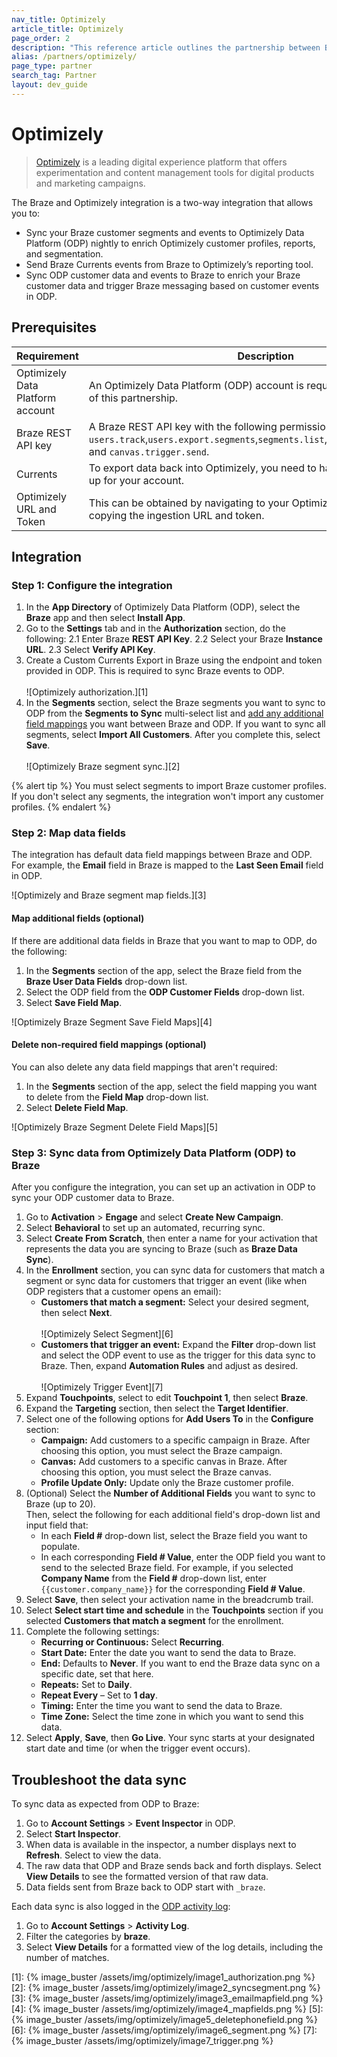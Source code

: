 ```yaml
---
nav_title: Optimizely
article_title: Optimizely
page_order: 2
description: "This reference article outlines the partnership between Braze and Optimizely that allows you to sync your Braze customer segments, events, and Currents events to Optimizely Data Platform."
alias: /partners/optimizely/
page_type: partner
search_tag: Partner
layout: dev_guide
---
```


# Optimizely

> [Optimizely](https://www.optimizely.com/) is a leading digital experience platform that offers experimentation and content management tools for digital products and marketing campaigns.

The Braze and Optimizely integration is a two-way integration that allows you to:

- Sync your Braze customer segments and events to Optimizely Data Platform (ODP) nightly to enrich Optimizely customer profiles, reports, and segmentation.
- Send Braze Currents events from Braze to Optimizely’s reporting tool.
- Sync ODP customer data and events to Braze to enrich your Braze customer data and trigger Braze messaging based on customer events in ODP.

## Prerequisites

| Requirement                     | Description |
|----------------------------------|-------------|
| Optimizely Data Platform account | An Optimizely Data Platform (ODP) account is required to take advantage of this partnership. |
| Braze REST API key               | A Braze REST API key with the following permissions: `users.track`,`users.export.segments`,`segments.list`,`campaigns.trigger.send`, and `canvas.trigger.send`. |
| Currents                         | To export data back into Optimizely, you need to have Braze Currents set up for your account. |
| Optimizely URL and Token         | This can be obtained by navigating to your Optimizely dashboard and copying the ingestion URL and token. |

## Integration

### Step 1: Configure the integration

1. In the **App Directory** of Optimizely Data Platform (ODP), select the **Braze** app and then select **Install App**.
2. Go to the **Settings** tab and in the **Authorization** section, do the following:
    2.1 Enter Braze **REST API Key**.
    2.2 Select your Braze **Instance URL**.
    2.3 Select **Verify API Key**.
3. Create a Custom Currents Export in Braze using the endpoint and token provided in ODP. This is required to sync Braze events to ODP. <br><br>![Optimizely authorization.][1]
4. In the **Segments** section, select the Braze segments you want to sync to ODP from the **Segments to Sync** multi-select list and [add any additional field mappings](https://www.google.com/url?q=https://support.optimizely.com/hc/en-us/articles/29918568615949-Integrate-Braze%23h_01J6Z1P53JVDBFZ758Q78CK1QB&sa=D&source=editors&ust=1733948158380300&usg=AOvVaw3WSAND5ie3LCVuSxUlLanR) you want between Braze and ODP. If you want to sync all segments, select **Import All Customers**. After you complete this, select **Save**.<br><br>![Optimizely Braze segment sync.][2]

{% alert tip %} 
You must select segments to import Braze customer profiles. If you don't select any segments, the integration won't import any customer profiles. 
{% endalert %}

### Step 2: Map data fields

The integration has default data field mappings between Braze and ODP. For example, the **Email** field in Braze is mapped to the **Last Seen Email** field in ODP.

![Optimizely and Braze segment map fields.][3]

#### Map additional fields (optional)

If there are additional data fields in Braze that you want to map to ODP, do the following:

1. In the **Segments** section of the app, select the Braze field from the **Braze User Data Fields** drop-down list.
2. Select the ODP field from the **ODP Customer Fields** drop-down list.
3. Select **Save Field Map**.

![Optimizely Braze Segment Save Field Maps][4]

#### Delete non-required field mappings (optional)

You can also delete any data field mappings that aren't required:

1. In the **Segments** section of the app, select the field mapping you want to delete from the **Field Map** drop-down list.
2. Select **Delete Field Map**.

![Optimizely Braze Segment Delete Field Maps][5]

### Step 3: Sync data from Optimizely Data Platform (ODP) to Braze

After you configure the integration, you can set up an activation in ODP to sync your ODP customer data to Braze.

1. Go to **Activation** > **Engage** and select **Create New Campaign**.
2. Select **Behavioral** to set up an automated, recurring sync.
3. Select **Create From Scratch**, then enter a name for your activation that represents the data you are syncing to Braze (such as **Braze Data Sync**).
4. In the **Enrollment** section, you can sync data for customers that match a segment or sync data for customers that trigger an event (like when ODP registers that a customer opens an email):
   - **Customers that match a segment:** Select your desired segment, then select **Next**.<br><br>![Optimizely Select Segment][6]
   - **Customers that trigger an event:** Expand the **Filter** drop-down list and select the ODP event to use as the trigger for this data sync to Braze. Then, expand **Automation Rules** and adjust as desired. <br><br>![Optimizely Trigger Event][7]
5. Expand **Touchpoints**, select to edit **Touchpoint 1**, then select **Braze**.
6. Expand the **Targeting** section, then select the **Target Identifier**.
7. Select one of the following options for **Add Users To** in the **Configure** section:
    - **Campaign:** Add customers to a specific campaign in Braze. After choosing this option, you must select the Braze campaign.
    - **Canvas:** Add customers to a specific canvas in Braze. After choosing this option, you must select the Braze canvas.
    - **Profile Update Only:** Update only the Braze customer profile.
8. (Optional) Select the **Number of Additional Fields** you want to sync to Braze (up to 20).  
    Then, select the following for each additional field's drop-down list and input field that:
    - In each **Field #** drop-down list, select the Braze field you want to populate. 
    - In each corresponding **Field # Value**, enter the ODP field you want to send to the selected Braze field. For example, if you selected **Company Name** from the **Field #** drop-down list, enter `{{customer.company_name}}` for the corresponding **Field # Value**.
9. Select **Save**, then select your activation name in the breadcrumb trail.
10. Select **Select start time and schedule** in the **Touchpoints** section if you selected **Customers that match a segment** for the enrollment.
11. Complete the following settings:
    - **Recurring or Continuous:** Select **Recurring**.
    - **Start Date:** Enter the date you want to send the data to Braze.
    - **End:** Defaults to **Never**. If you want to end the Braze data sync on a specific date, set that here.
    - **Repeats:** Set to **Daily**.
    - **Repeat Every** – Set to **1 day**.
    - **Timing:** Enter the time you want to send the data to Braze.
    - **Time Zone:** Select the time zone in which you want to send this data.
12. Select **Apply**, **Save**, then **Go Live**. Your sync starts at your designated start date and time (or when the trigger event occurs).

## Troubleshoot the data sync

To sync data as expected from ODP to Braze:

1. Go to **Account Settings** > **Event Inspector** in ODP.
2. Select **Start Inspector**.
3. When data is available in the inspector, a number displays next to **Refresh**. Select to view the data.
4. The raw data that ODP and Braze sends back and forth displays. Select **View Details** to see the formatted version of that raw data.
5. Data fields sent from Braze back to ODP start with `_braze`.

Each data sync is also logged in the [ODP activity log](https://www.google.com/url?q=https://support.optimizely.com/hc/en-us/articles/4407268804365-Use-the-Activity-Log&sa=D&source=editors&ust=1733948158385124&usg=AOvVaw2tMOxzcTKfL0-oYLT4IMpP):

1. Go to **Account Settings** > **Activity Log**.
2. Filter the categories by **braze**.
3. Select **View Details** for a formatted view of the log details, including the number of matches.

[1]: {% image_buster /assets/img/optimizely/image1_authorization.png %} 
[2]: {% image_buster /assets/img/optimizely/image2_syncsegment.png %} 
[3]: {% image_buster /assets/img/optimizely/image3_emailmapfield.png %} 
[4]: {% image_buster /assets/img/optimizely/image4_mapfields.png %} 
[5]: {% image_buster /assets/img/optimizely/image5_deletephonefield.png %} 
[6]: {% image_buster /assets/img/optimizely/image6_segment.png %} 
[7]: {% image_buster /assets/img/optimizely/image7_trigger.png %} 